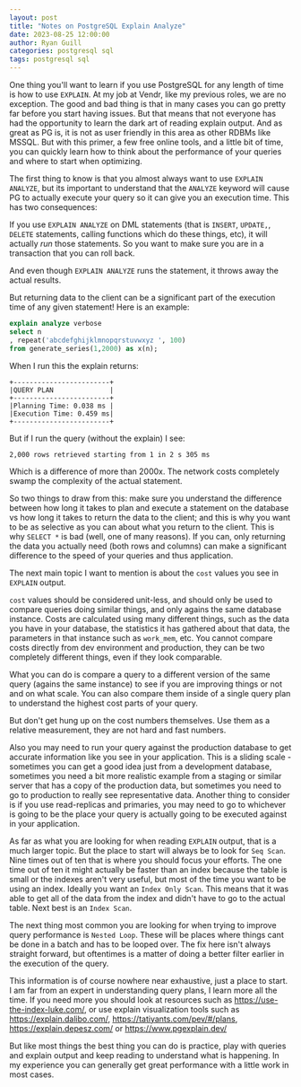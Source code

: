 ```yaml
---
layout: post
title: "Notes on PostgreSQL Explain Analyze"
date: 2023-08-25 12:00:00
author: Ryan Guill
categories: postgresql sql
tags: postgresql sql
---
```



One thing you'll want to learn if you use PostgreSQL for any length of time is how to use `EXPLAIN`. At my job at Vendr, like my previous roles, we are no exception. The good and bad thing is that in many cases you can go pretty far before you start having issues. But that means that not everyone has had the opportunity to learn the dark art of reading explain output. And as great as PG is, it is not as user friendly in this area as other RDBMs like MSSQL. But with this primer, a few free online tools, and a little bit of time, you can quickly learn how to think about the performance of your queries and where to start when optimizing.

<!-- break -->

The first thing to know is that you almost always want to use `EXPLAIN ANALYZE`, but its important to understand that the `ANALYZE` keyword will cause PG to actually execute your query so it can give you an execution time. This has two consequences:

If you use `EXPLAIN ANALYZE` on DML statements (that is `INSERT`, `UPDATE,`, `DELETE` statements, calling functions which do these things, etc), it will actually _run_ those statements. So you want to make sure you are in a transaction that you can roll back.

And even though `EXPLAIN ANALYZE` runs the statement, it throws away the actual results. 

But returning data to the client can be a significant part of the execution time of any given statement! Here is an example:

```sql
explain analyze verbose
select n
, repeat('abcdefghijklmnopqrstuvwxyz ', 100)
from generate_series(1,2000) as x(n);
```

When I run this the explain returns:

```
+------------------------+
|QUERY PLAN              |
+------------------------+
|Planning Time: 0.038 ms |
|Execution Time: 0.459 ms|
+------------------------+
```

But if I run the query (without the explain) I see:

```
2,000 rows retrieved starting from 1 in 2 s 305 ms
```

Which is a difference of more than 2000x. The network costs completely swamp the complexity of the actual statement.

So two things to draw from this: make sure you understand the difference between how long it takes to plan and execute a statement on the database vs how long it takes to return the data to the client; and this is why you want to be as selective as you can about what you return to the client. This is why `SELECT *` is bad (well, one of many reasons). If you can, only returning the data you actually need (both rows and columns) can make a significant difference to the speed of your queries and thus application.

The next main topic I want to mention is about the `cost` values you see in `EXPLAIN` output. 

`cost` values should be considered unit-less, and should only be used to compare queries doing similar things, and only agains the same database instance.  Costs are calculated using many different things, such as the data you have in your database, the statistics it has gathered about that data, the parameters in that instance such as `work_mem`, etc. You cannot compare costs directly from dev environment and production, they can be two completely different things, even if they look comparable.

What you can do is compare a query to a different version of the same query (agains the same instance) to see if you are improving things or not and on what scale. You can also compare them inside of a single query plan to understand the highest cost parts of your query.

But don't get hung up on the cost numbers themselves. Use them as a relative measurement, they are not hard and fast numbers.

Also you may need to run your query against the production database to get accurate information like you see in your application. This is a sliding scale - sometimes you can get a good idea just from a development database, sometimes you need a bit more realistic example from a staging or similar server that has a copy of the production data, but sometimes you need to go to production to really see representative data. Another thing to consider is if you use read-replicas and primaries, you may need to go to whichever is going to be the place your query is actually going to be executed against in your application.

As far as what you are looking for when reading `EXPLAIN` output, that is a much larger topic. But the place to start will always be to look for `Seq Scan`. Nine times out of ten that is where you should focus your efforts. The one time out of ten it might actually be faster than an index because the table is small or the indexes aren't very useful, but most of the time you want to be using an index. Ideally you want an `Index Only Scan`. This means that it was able to get all of the data from the index and didn't have to go to the actual table. Next best is an `Index Scan`. 

The next thing most common you are looking for when trying to improve query performance is `Nested Loop`. These will be places where things cant be done in a batch and has to be looped over. The fix here isn't always straight forward, but oftentimes is a matter of doing a better filter earlier in the execution of the query.

This information is of course nowhere near exhaustive, just a place to start. I am far from an expert in understanding query plans, I learn more all the time. If you need more you should look at resources such as https://use-the-index-luke.com/, or use explain visualization tools such as https://explain.dalibo.com/, https://tatiyants.com/pev/#/plans, https://explain.depesz.com/ or https://www.pgexplain.dev/

But like most things the best thing you can do is practice, play with queries and explain output and keep reading to understand what is happening. In my experience you can generally get great performance with a little work in most cases.
